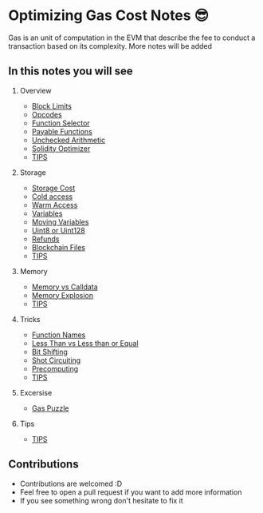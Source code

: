 # Optimizing Gas Cost Notes 😎
Gas is an unit of computation in the EVM that describe the fee to conduct a transaction based on its complexity. 
More notes will be added 

## In this notes you will see 
1. Overview 
    - [Block Limits](https://github.com/EdwardsVO/gas-optimization-notes/blob/main/overview/notes.md#storage-slots)
    - [Opcodes](https://github.com/EdwardsVO/gas-optimization-notes/blob/main/overview/notes.md#opcodes)
    - [Function Selector](https://github.com/EdwardsVO/gas-optimization-notes/blob/main/overview/notes.md#function-selector)
    - [Payable Functions](https://github.com/EdwardsVO/gas-optimization-notes/blob/main/overview/notes.md#payable-functions)
    - [Unchecked Arithmetic](https://github.com/EdwardsVO/gas-optimization-notes/blob/main/overview/notes.md#unchecked-arithmetic)
    - [Solidity Optimizer](https://github.com/EdwardsVO/gas-optimization-notes/blob/main/overview/notes.md#solidity-optimizer)
    - [TIPS](https://github.com/EdwardsVO/gas-optimization-notes/blob/main/overview/notes.md#tips)

2. Storage
    - [Storage Cost](https://github.com/EdwardsVO/gas-optimization-notes/blob/main/storage/notes.md#storage-movements)
    - [Cold access](https://github.com/EdwardsVO/gas-optimization-notes/blob/main/storage/notes.md#cold-access)
    - [Warm Access](https://github.com/EdwardsVO/gas-optimization-notes/blob/main/storage/notes.md#warm-access)
    - [Variables](https://github.com/EdwardsVO/gas-optimization-notes/blob/main/storage/variables.md#variables)
    - [Moving Variables](https://github.com/EdwardsVO/gas-optimization-notes/blob/main/storage/variables.md#variables)
    - [Uint8 or Uint128](https://github.com/EdwardsVO/gas-optimization-notes/blob/main/storage/variables.md#smaller-integers-)
    - [Refunds](https://github.com/EdwardsVO/gas-optimization-notes/blob/main/storage/variables.md#refunds)
    - [Blockchain Files](https://github.com/EdwardsVO/gas-optimization-notes/blob/main/storage/variables.md#refunds)
    - [TIPS](https://github.com/EdwardsVO/gas-optimization-notes/blob/main/storage/variables.md#tips)

3. Memory
    - [Memory vs Calldata](https://github.com/EdwardsVO/gas-optimization-notes/blob/main/memory/notes.md#memory-vs-calldata)
    - [Memory Explosion](https://github.com/EdwardsVO/gas-optimization-notes/blob/main/memory/notes.md#memory-explosition)
    - [TIPS](https://github.com/EdwardsVO/gas-optimization-notes/blob/main/memory/notes.md#tips)

4. Tricks
    - [Function Names](https://github.com/EdwardsVO/gas-optimization-notes/blob/main/tricks/notes.md#function-names)
    - [Less Than vs Less than or Equal](https://github.com/EdwardsVO/gas-optimization-notes/blob/main/tricks/notes.md#less-than-vs-less-than-or-equal-to)
    - [Bit Shifting](https://github.com/EdwardsVO/gas-optimization-notes/blob/main/tricks/notes.md#bit-shifting)
    - [Shot Circuiting](https://github.com/EdwardsVO/gas-optimization-notes/blob/main/tricks/notes.md#bit-shifting)
    - [Precomputing](https://github.com/EdwardsVO/gas-optimization-notes/blob/main/tricks/notes.md#bit-shifting)
    - [TIPS](https://github.com/EdwardsVO/gas-optimization-notes/blob/main/tricks/notes.md#tips)

5. Excersise
    - [Gas Puzzle](https://github.com/EdwardsVO/gas-optimization-notes/blob/main/excersise-repo/pratice.md#gas-puzzles)

6. Tips 
    - [TIPS](https://github.com/EdwardsVO/gas-optimization-notes/blob/main/overview/tips-brief.md)

## Contributions 
- Contributions are welcomed :D
- Feel free to open a pull request if you want to add more information
- If you see something wrong don't hesitate to fix it

 